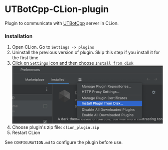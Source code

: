 # UTBotCpp-CLion-plugin
<!-- Plugin description -->
Plugin to communicate with [UTBotCpp](https://github.com/UnitTestBot/UTBotCpp) server in CLion.
<!-- Plugin description end -->

### Installation

1. Open CLion. Go to `Settings -> plugins`
2. Uninstall the previous version of plugin. Skip this step if you install it for the first time
3. Click on `Settings` icon and then choose `Install from disk`
![](images/install/install-from-disk.png)
4. Choose plugin's zip file: `clion_plugin.zip`
5. Restart CLion

See `CONFIGURATION.md` to configure the plugin before use.
